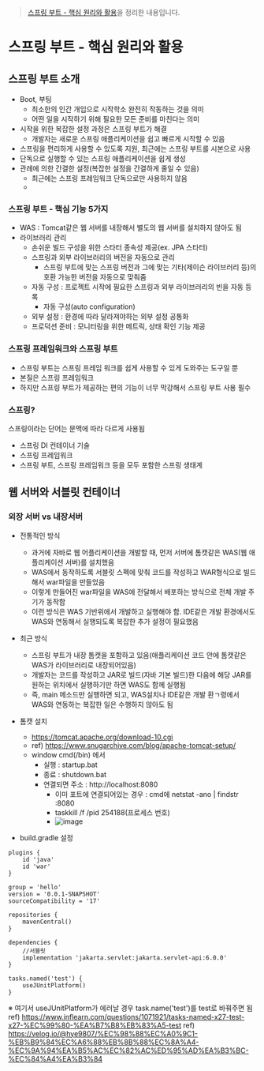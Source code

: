 > [스프링 부트 - 핵심 원리와 활용]([https://search.shopping.naver.com/book/catalog/33824626625?cat_id=50010921&frm=PBOKMOD&query=%ED%98%BC%EC%9E%90+%EA%B3%B5%EB%B6%80%ED%95%98%EB%8A%94+%EC%BB%B4%ED%93%A8%ED%84%B0+%EA%B5%AC%EC%A1%B0%2B%EC%9A%B4%EC%98%81%EC%B2%B4%EC%A0%9C&NaPm=ct%3Dlt312sds%7Cci%3D844548e8dd8a960c346be35ce939307f79e42506%7Ctr%3Dboknx%7Csn%3D95694%7Chk%3Da6eadf79d7232b75fffb0cf6c8269c4ec7bf21d6](https://www.inflearn.com/course/%EC%8A%A4%ED%94%84%EB%A7%81%EB%B6%80%ED%8A%B8-%ED%95%B5%EC%8B%AC%EC%9B%90%EB%A6%AC-%ED%99%9C%EC%9A%A9/dashboard)https://www.inflearn.com/course/%EC%8A%A4%ED%94%84%EB%A7%81%EB%B6%80%ED%8A%B8-%ED%95%B5%EC%8B%AC%EC%9B%90%EB%A6%AC-%ED%99%9C%EC%9A%A9/dashboard)을 정리한 내용입니다.

스프링 부트 - 핵심 원리와 활용
==============================
## 스프링 부트 소개

* Boot, 부팅
  - 최소한의 인간 개입으로 시작학소 완전히 작동하는 것을 의미
  - 어떤 일을 시작하기 위해 필요한 모든 준비를 마친다는 의미
* 시작을 위한 복잡한 설정 과정은 스프링 부트가 해결
  - 개발자는 새로운 스프링 애플리케이션을 쉽고 빠르게 시작할 수 있음
* 스프링을 편리하게 사용할 수 있도록 지원, 최근에는 스프링 부트를 시본으로 사용
* 단독으로 실행할 수 있는 스프링 애플리케이션을 쉽게 생성
* 관례에 의한 간결한 설정(복잡한 설정을 간결하게 줄일 수 있음)
  - 최근에는 스프링 프레임워크 단독으로만 사용하지 않음
  - 
### 스프링 부트 - 핵심 기능 5가지
* WAS : Tomcat같은 웹 서버를 내장해서 별도의 웹 서버를 설치하지 않아도 됨
* 라이브러리 관리 
  - 손쉬운 빌드 구성을 위한 스타터 종속성 제공(ex. JPA 스타터)
  - 스프링과 외부 라이브러리의 버전을 자동으로 관리
    + 스프링 부트에 맞는 스프링 버전과 그에 맞는 기타(제이슨 라이브러리 등)의 호환 가능한 버전을 자동으로 맞춰줌
  - 자동 구성 : 프로젝트 시작에 필요한 스프링과 외부 라이브러리의 빈을 자동 등록
    + 자동 구성(auto configuration)
  - 외부 설정 : 환경에 따라 달라져야하는 외부 설정 공통화
  - 프로덕션 준비 : 모니터링을 위한 메트릭, 상태 확인 기능 제공
 
### 스프링 프레임워크와 스프링 부트
* 스프링 부트는 스프링 프레임 워크를 쉽게 사용할 수 있게 도와주는 도구일 뿐
* 본질은 스프링 프레임워크
* 하지만 스프링 부트가 제공하는 편의 기능이 너무 막강해서 스프링 부트 사용 필수

### 스프링?
스프링이라는 단어는 문맥에 따라 다르게 사용됨
* 스프링 DI 컨테이너 기술
* 스프링 프레임워크
* 스프링 부트, 스프링 프레임워크 등을 모두 포함한 스프링 생태계

## 웹 서버와 서블릿 컨테이너
### 외장 서버 vs 내장서버
* 전통적인 방식
  - 과거에 자바로 웹 어플리케이션을 개발할 때, 먼저 서버에 톰캣같은 WAS(웹 애플리케이션 서버)를 설치했음
  - WAS에서 동작하도록 서블릿 스펙에 맞춰 코드를 작성하고 WAR형식으로 빌드해서 war파일을 만들었음
  - 이렇게 만들어진 war파일을 WAS에 전달해서 배포하는 방식으로 전체 개발 주기가 동작함
  - 이런 방식은 WAS 기반위에서 개발하고 실행해야 함. IDE같은 개발 환경에서도 WAS와 연동해서 실행되도록 복잡한 추가 설정이 필요했음

* 최근 방식
  - 스프링 부트가 내장 톰캣을 포함하고 있음(애플리케이션 코드 안에 톰캣같은 WAS가 라이브러리로 내장되어있음)
  - 개발자는 코드를 작성하고 JAR로 빌드(자바 기본 빌드)한 다음에 해당 JAR를 원하는 위치에서 실행하기만 하면 WAS도 함께 실행됨
  - 즉, main 메소드만 실행하면 되고, WAS설치나 IDE같은 개발 환ㄱ령에서 WAS와 연동하는 복잡한 일은 수행하지 않아도 됨
 
* 톰캣 설치
  - https://tomcat.apache.org/download-10.cgi
  - ref) https://www.snugarchive.com/blog/apache-tomcat-setup/
  - window cmd(/bin) 에서
    + 실행 : startup.bat
    + 종료 : shutdown.bat
    + 연결되면 주소 : http://localhost:8080
      + 이미 포트에 연결되어있는 경우 : cmd에 netstat -ano | findstr :8080
      + taskkill /f /pid 254188(프로세스 번호)
      + ![image](https://github.com/yongbyn/TIL/assets/44955172/ba186bae-34a8-44be-b21f-be2427126213)

* build.gradle 설정
```
plugins {
    id 'java'
    id 'war'
}

group = 'hello'
version = '0.0.1-SNAPSHOT'
sourceCompatibility = '17'

repositories {
    mavenCentral()
}

dependencies {
    //서블릿
    implementation 'jakarta.servlet:jakarta.servlet-api:6.0.0'
}

tasks.named('test') {
    useJUnitPlatform()
}
```
※ 여기서 useJUnitPlatform가 에러날 경우 task.name('test')를 test로 바꿔주면 됨
ref) https://www.inflearn.com/questions/1071921/tasks-named-x27-test-x27-%EC%99%80-%EA%B7%B8%EB%83%A5-test
ref) https://velog.io/@hye9807/%EC%98%88%EC%A0%9C1-%EB%B9%84%EC%A6%88%EB%8B%88%EC%8A%A4-%EC%9A%94%EA%B5%AC%EC%82%AC%ED%95%AD%EA%B3%BC-%EC%84%A4%EA%B3%84
